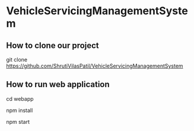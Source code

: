 # VehicleServicingManagementSystem

## How to clone our project

git clone https://github.com/ShrutiVilasPatil/VehicleServicingManagementSystem

## How to run web application

cd webapp

npm install

npm start